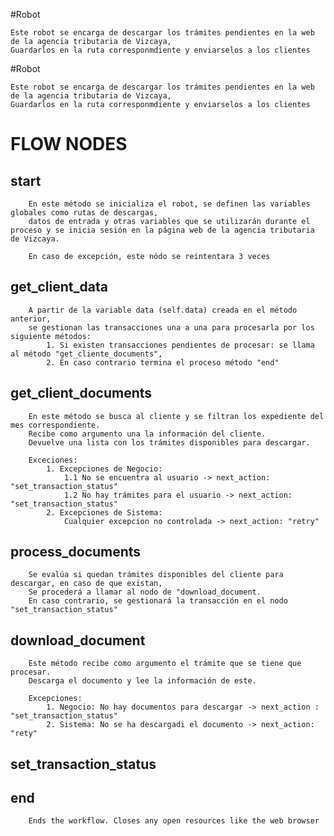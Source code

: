 #Robot

    Este robot se encarga de descargar los trámites pendientes en la web de la agencia tributaria de Vizcaya,
    Guardarlos en la ruta corresponmdiente y enviarselos a los clientes
#Robot

    Este robot se encarga de descargar los trámites pendientes en la web de la agencia tributaria de Vizcaya,
    Guardarlos en la ruta corresponmdiente y enviarselos a los clientes
    
# FLOW NODES
## start
 
        En este método se inicializa el robot, se definen las variables globales como rutas de descargas,
        datos de entrada y otras variables que se utilizarán durante el proceso y se inicia sesión en la página web de la agencia tributaria de Vizcaya.

        En caso de excepción, este nódo se reintentara 3 veces
        
## get_client_data
 
        A partir de la variable data (self.data) creada en el método anterior,
        se gestionan las transacciones una a una para procesarla por los siguiente métodos:
            1. Si existen transacciones pendientes de procesar: se llama al método "get_cliente_documents",
            2. En caso contrario termina el proceso método "end"
        
## get_client_documents
 
        En este método se busca al cliente y se filtran los expediente del mes correspondiente.
        Recibe como argumento una la información del cliente.
        Devuelve una lista con los trámites disponibles para descargar.

        Exceciones:
            1. Excepciones de Negocio:
                1.1 No se encuentra al usuario -> next_action: "set_transaction_status"
                1.2 No hay trámites para el usuario -> next_action: "set_transaction_status"
            2. Excepciones de Sistema:
                Cualquier excepcion no controlada -> next_action: "retry"

        
## process_documents
 
        Se evalúa si quedan trámites disponibles del cliente para descargar, en caso de que existan,
        Se procederá a llamar al nodo de "download_document.
        En caso contrario, se gestionará la transacción en el nodo "set_transaction_status"
        
## download_document
 
        Este método recibe como argumento el trámite que se tiene que procesar.
        Descarga el documento y lee la información de este.

        Excepciones:
            1. Negocio: No hay documentos para descargar -> next_action : "set_transaction_status"
            2. Sistema: No se ha descargadi el documento -> next_action: "rety"
        
## set_transaction_status
## end
 
        Ends the workflow. Closes any open resources like the web browser
        
